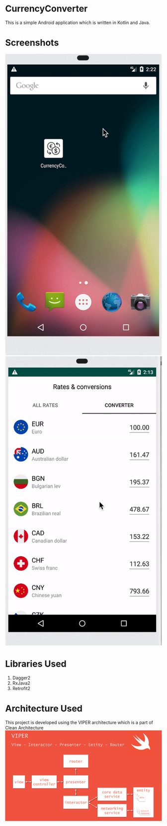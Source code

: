 # CurrencyConverter 
This is a simple Android application which is written in Kotlin and Java.

# Screenshots
![](/screenshots/revolut_demo.gif)![](/screenshots/revolut_app.gif)

# Libraries Used
1) Dagger2
2) RxJava2
3) Retrofit2

# Architecture Used
This project is developed using the VIPER architecture which is a part of Clean Architecture
![](/screenshots/viper_arch.png)
